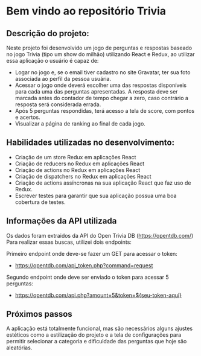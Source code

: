 # Bem vindo ao repositório Trivia

## Descrição do projeto:

Neste projeto foi desenvolvido um jogo de perguntas e respostas baseado no jogo Trivia (tipo um show do milhão) utilizando React e Redux, ao utilizar essa aplicação o usuário é capaz de:

- Logar no jogo e, se o email tiver cadastro no site Gravatar, ter sua foto associada ao perfil da pessoa usuária.
- Acessar o jogo onde deverá escolher uma das respostas disponíveis para cada uma das perguntas apresentadas. A resposta deve ser marcada antes do contador de tempo chegar a zero, caso contrário a resposta será considerada errada.
- Após 5 perguntas respondidas, terá acesso a tela de score, com pontos e acertos.
- Visualizar a página de ranking ao final de cada jogo.

## Habilidades utilizadas no desenvolvimento:

- Criação de um store Redux em aplicações React
- Criação de reducers no Redux em aplicações React
- Criação de actions no Redux em aplicações React
- Criação de dispatchers no Redux em aplicações React
- Criação de actions assíncronas na sua aplicação React que faz uso de Redux.
- Escrever testes para garantir que sua aplicação possua uma boa cobertura de testes.

## Informações da API utilizada

Os dados foram extraidos da API do Open Trivia DB (https://opentdb.com/)
Para realizar essas buscas, utilizei dois endpoints:

Primeiro endpoint onde deve-se fazer um GET para acessar o token:
- https://opentdb.com/api_token.php?command=request

Segundo endpoint onde deve ser enviado o token para acessar 5 perguntas:
- https://opentdb.com/api.php?amount=5&token=${seu-token-aqui}

## Próximos passos

A aplicação está totalmente funcional, mas são necessários alguns ajustes estéticos como a estilização do projeto e a tela de configurações para permitir selecionar a categoria e dificuldade das perguntas que hoje são aleatórias.

